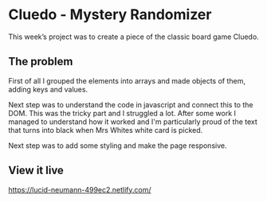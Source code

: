 # Cluedo - Mystery Randomizer

This week’s project was to create a piece of the classic board game Cluedo. 

## The problem

First of all I grouped the elements into arrays and made objects of them, adding keys and values. 

Next step was to understand the code in javascript and connect this to the DOM. This was the tricky part and I struggled a lot. After some work I managed to understand how it worked and I'm particularly proud of the text that turns into black when Mrs Whites white card is picked.

Next step was to add some styling and make the page responsive. 

## View it live

https://lucid-neumann-499ec2.netlify.com/
